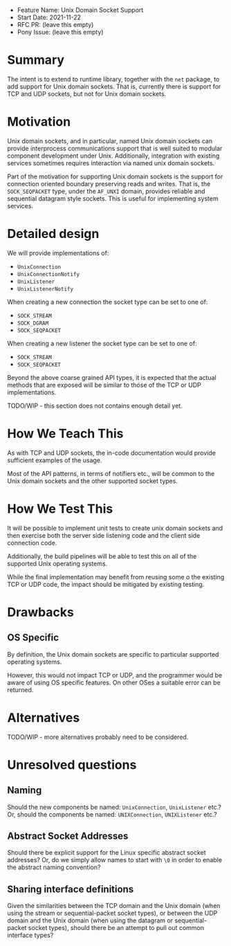 - Feature Name: Unix Domain Socket Support
- Start Date: 2021-11-22
- RFC PR: (leave this empty)
- Pony Issue: (leave this empty)

# Summary

The intent is to extend to runtime library, together with the `net` package, to
add support for Unix domain sockets. That is, currently there is support for TCP
and UDP sockets, but not for Unix domain sockets.

# Motivation

Unix domain sockets, and in particular, named Unix domain sockets can provide
interprocess communications support that is well suited to modular component
development under Unix. Additionally, integration with existing services
sometimes requires interaction via named unix domain sockets.

Part of the motivation for supporting Unix domain sockets is the support for
connection oriented boundary preserving reads and writes. That is, the
`SOCK_SEQPACKET` type, under the `AF_UNXI` domain, provides reliable and
sequential datagram style sockets. This is useful for implementing system
services.

# Detailed design

We will provide implementations of:

- `UnixConnection`
- `UnixConnectionNotify`
- `UnixListener`
- `UnixListenerNotify`

When creating a new connection the socket type can be set to one of:

- `SOCK_STREAM`
- `SOCK_DGRAM`
- `SOCK_SEQPACKET`

When creating a new listener the socket type can be set to one of:

- `SOCK_STREAM`
- `SOCK_SEQPACKET`

Beyond the above coarse grained API types, it is expected that the actual
methods that are exposed will be similar to those of the TCP or UDP
implementations.

TODO/WIP - this section does not contains enough detail yet.

# How We Teach This

As with TCP and UDP sockets, the in-code documentation would provide sufficient
examples of the usage.

Most of the API patterns, in terms of notifiers etc., will be common to the Unix
domain sockets and the other supported socket types.

# How We Test This

It will be possible to implement unit tests to create unix domain sockets and
then exercise both the server side listening code and the client side connection
code.

Additionally, the build pipelines will be able to test this on all of the
supported Unix operating systems.

While the final implementation may benefit from reusing some o the existing TCP
or UDP code, the impact should be mitigated by existing testing.

# Drawbacks

## OS Specific

By definition, the Unix domain sockets are specific to particular supported
operating systems.

However, this would not impact TCP or UDP, and the programmer would be aware of
using OS specific features. On other OSes a suitable error can be returned.

# Alternatives

TODO/WIP - more alternatives probably need to be considered.

# Unresolved questions

## Naming

Should the new components be named: `UnixConnection`, `UnixListener` etc.? Or,
should the components be named: `UNIXConnection`, `UNIXListener` etc.?

## Abstract Socket Addresses

Should there be explicit support for the Linux specific abstract socket
addresses? Or, do we simply allow names to start with `\0` in order to enable
the abstract naming convention?

## Sharing interface definitions

Given the similarities between the TCP domain and the Unix domain (when using
the stream or sequential-packet socket types), or between the UDP domain and the
Unix domain (when using the datagram or sequential-packet socket types), should
there be an attempt to pull out common interface types?
